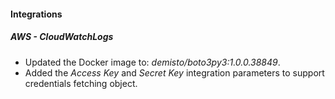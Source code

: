 
#### Integrations
##### AWS - CloudWatchLogs
- Updated the Docker image to: *demisto/boto3py3:1.0.0.38849*.
- Added the *Access Key* and *Secret Key* integration parameters to support credentials fetching object.
